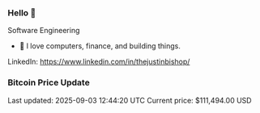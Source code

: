 ### Hello 🤙  

Software Engineering

- 🔭 I love computers, finance, and building things.
  
LinkedIn: https://www.linkedin.com/in/thejustinbishop/  


























































































































































































































































































































































































































































































































































































































































































































































































































































































































































































































































### Bitcoin Price Update
Last updated: 2025-09-03 12:44:20 UTC
Current price: $111,494.00 USD
